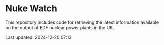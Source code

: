 # Nuke Watch

This repository includes code for retrieving the latest information available on the output of EDF nuclear power plants in the UK.

Last updated: 2024-12-20 07:13
